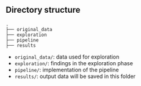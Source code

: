 ## Directory structure

```
.
├── original_data
├── exploration
├── pipeline
├── results
```

- `original_data/`: data used for exploration
- `exploration/`: findings in the exploration phase
- `pipeline/`: implementation of the pipeline
- `results/`: output data will be saved in this folder